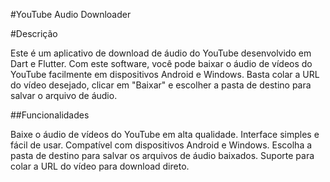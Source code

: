 
#YouTube Audio Downloader

#Descrição

Este é um aplicativo de download de áudio do YouTube desenvolvido em Dart e Flutter. Com este software, você pode baixar o áudio de vídeos do YouTube facilmente em dispositivos Android e Windows. Basta colar a URL do vídeo desejado, clicar em "Baixar" e escolher a pasta de destino para salvar o arquivo de áudio.

##Funcionalidades

Baixe o áudio de vídeos do YouTube em alta qualidade.
Interface simples e fácil de usar.
Compatível com dispositivos Android e Windows.
Escolha a pasta de destino para salvar os arquivos de áudio baixados.
Suporte para colar a URL do vídeo para download direto.
